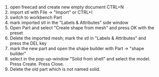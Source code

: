 1. open freecad and create new empty document CTRL+N
2. import stl with File -> "Import" or CTRL+I
3. switch to workbench Part
4. mark imported stl in the "Labels & Attributes" side window
5. Open Part and select "Create shape from mesh" and press OK with the preset
6. Delete the imported mesh; mark the stl in "Labels & Attributes" and press the DEL key
7. mark the new part and open the shape builder with Part -> "shape builder"
8. select in the pop-up-window "Solid from shell" and select the model. Press Create. Press Close.
9. Delete the old part which is not named solid.

